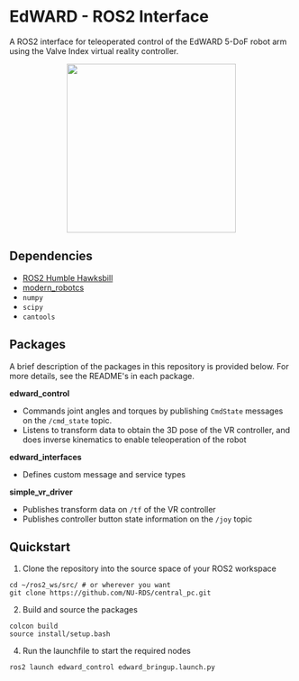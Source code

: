 # EdWARD - ROS2 Interface
A ROS2 interface for teleoperated control of the EdWARD 5-DoF robot arm
using the Valve Index virtual reality controller.

<p align="center">
  <img width="300" src="https://github.com/NU-RDS/central_pc/assets/45540813/28931dba-c25b-4e03-a1a6-eee9c942c9c7">
</p>


## Dependencies
- [ROS2 Humble Hawksbill](https://docs.ros.org/en/humble/Installation.html)
- [modern_robotcs](https://github.com/NxRLab/ModernRobotics)
- `numpy`
- `scipy`
- `cantools`


## Packages
A brief description of the packages in this repository is provided
below. For more details, see the README's in each package.

**edward_control**
- Commands joint angles and torques by publishing
`CmdState` messages on the `/cmd_state` topic. 
- Listens to transform data to obtain the 3D pose of the VR
controller, and does inverse kinematics to enable teleoperation of the robot

**edward_interfaces**
- Defines custom message and service types

**simple_vr_driver**
- Publishes transform data on `/tf` of the VR controller
- Publishes controller button state information on the `/joy` topic


## Quickstart
1. Clone the repository into the source space of your ROS2 workspace
```
cd ~/ros2_ws/src/ # or wherever you want
git clone https://github.com/NU-RDS/central_pc.git
```

2. Build and source the packages
```
colcon build
source install/setup.bash
```

4. Run the launchfile to start the required nodes
```
ros2 launch edward_control edward_bringup.launch.py
```


